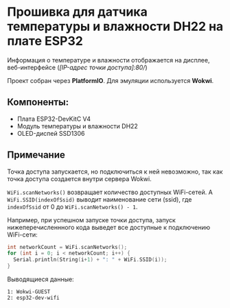 # Прошивка для датчика температуры и влажности DH22 на плате ESP32
Информация о температуре и влажности отображается на дисплее, веб-интерфейсе (*[IP-адрес точки доступа]:80/*) 

Проект собран через **PlatformIO**. Для эмуляции используется **Wokwi**.

## Компоненты:
- Плата ESP32-DevKitC V4
- Модуль температуры и влажности DH22
- OLED-диспей SSD1306

## Примечание
Точка доступа запускается, но подключиться к ней невозможно, так как точка доступа создается внутри сервера Wokwi.

`WiFi.scanNetworks()` возвращает количество доступных WiFi-сетей. А `WiFi.SSID(indexOfSsid)` выводит наименование сети (ssid), где `indexOfSsid` от 0 до `WiFi.scanNetworks() - 1`. 

Например, при успешном запуске точки доступа, запуск нижеперечисленнного кода выведет все доступные к подключению WiFi-сети:
```cpp
int networkCount = WiFi.scanNetworks();
for (int i = 0; i < networkCount; i++) {
  Serial.println(String(i+1) + ": " + WiFi.SSID(i));
}
```
Выводящиеся данные:
```
1: Wokwi-GUEST
2: esp32-dev-wifi
```
